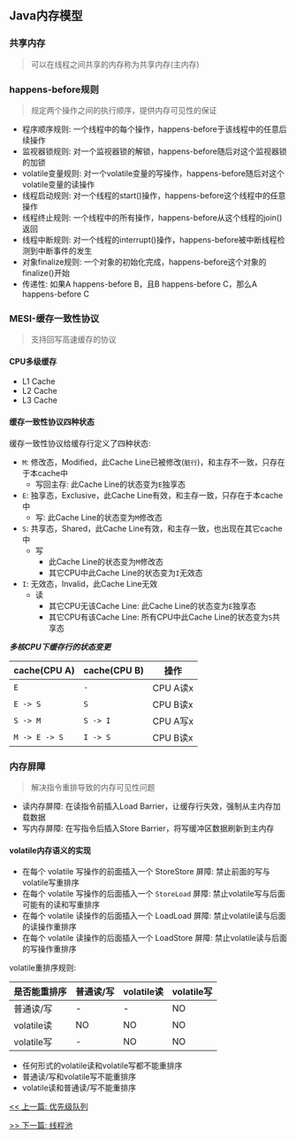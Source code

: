 ## Java内存模型

### 共享内存

> 可以在线程之间共享的内存称为共享内存(主内存)

### happens-before规则

> 规定两个操作之间的执行顺序，提供内存可见性的保证

* 程序顺序规则: 一个线程中的每个操作，happens-before于该线程中的任意后续操作
* 监视器锁规则: 对一个监视器锁的解锁，happens-before随后对这个监视器锁的加锁
* volatile变量规则: 对一个volatile变量的写操作，happens-before随后对这个volatile变量的读操作
* 线程启动规则: 对一个线程的start()操作，happens-before这个线程中的任意操作
* 线程终止规则: 一个线程中的所有操作，happens-before从这个线程的join()返回
* 线程中断规则: 对一个线程的interrupt()操作，happens-before被中断线程检测到中断事件的发生
* 对象finalize规则: 一个对象的初始化完成，happens-before这个对象的finalize()开始
* 传递性: 如果A happens-before B，且B happens-before C，那么A happens-before C

### MESI-缓存一致性协议

> 支持回写高速缓存的协议

#### CPU多级缓存

* L1 Cache
* L2 Cache
* L3 Cache

#### 缓存一致性协议四种状态

缓存一致性协议给缓存行定义了四种状态:

* `M`: 修改态，Modified，此Cache Line已被修改(`脏行`)，和主存不一致，只存在于本cache中
    * 写回主存: 此Cache Line的状态变为`E`独享态
* `E`: 独享态，Exclusive，此Cache Line有效，和主存一致，只存在于本cache中
    * 写: 此Cache Line的状态变为`M`修改态
* `S`: 共享态，Shared，此Cache Line有效，和主存一致，也出现在其它cache中
    * 写
        * 此Cache Line的状态变为`M`修改态
        * 其它CPU中此Cache Line的状态变为`I`无效态
* `I`: 无效态，Invalid，此Cache Line无效
    * 读
        * 其它CPU无该Cache Line: 此Cache Line的状态变为`E`独享态
        * 其它CPU有该Cache Line: 所有CPU中此Cache Line的状态变为`S`共享态

***多核CPU下缓存行的状态变更***

| cache(CPU A) | cache(CPU B) | 操作 |
| --- | --- | --- |
| `E` | `-` | CPU A读x |
| `E -> S` | `S` | CPU B读x |
| `S -> M` | `S -> I` | CPU A写x |
| `M -> E -> S` | `I -> S` | CPU B读x |

### 内存屏障

> 解决指令重排导致的内存可见性问题

* 读内存屏障: 在读指令前插入Load Barrier，让缓存行失效，强制从主内存加载数据
* 写内存屏障: 在写指令后插入Store Barrier，将写缓冲区数据刷新到主内存

#### volatile内存语义的实现

* 在每个 volatile 写操作的前面插入一个 StoreStore 屏障: 禁止前面的写与volatile写重排序
* 在每个 volatile 写操作的后面插入一个 `StoreLoad` 屏障: 禁止volatile写与后面可能有的读和写重排序
* 在每个 volatile 读操作的后面插入一个 LoadLoad 屏障: 禁止volatile读与后面的读操作重排序
* 在每个 volatile 读操作的后面插入一个 LoadStore 屏障: 禁止volatile读与后面的写操作重排序

volatile重排序规则:

| 是否能重排序 | 普通读/写 | volatile读 | volatile写 |
| --- | --- | --- | --- |
| 普通读/写 | - | - | NO |
| volatile读 | NO | NO | NO |
| volatile写 | - | NO | NO |

* 任何形式的volatile读和volatile写都不能重排序
* 普通读/写和volatile写不能重排序
* volatile读和普通读/写不能重排序


[<< 上一篇: 优先级队列](3-Java集合/优先级队列.md)

[>> 下一篇: 线程池](4-多线程与并发/线程池.md)
